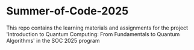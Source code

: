 # Summer-of-Code-2025
This repo contains the learning materials and assignments for the project 'Introduction to Quantum Computing: From Fundamentals to Quantum Algorithms' in the SOC 2025 program
